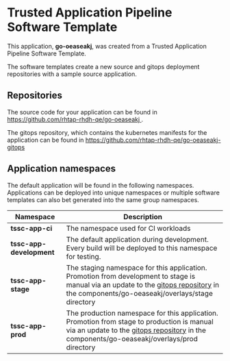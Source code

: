 # Trusted Application Pipeline Software Template

This application, **go-oeaseakj**, was created from a Trusted Application Pipeline Software Template.

The software templates create a new source and gitops deployment repositories with a sample source application. 

## Repositories

The source code for your application can be found in [https://github.com/rhtap-rhdh-qe/go-oeaseakj ](https://github.com/rhtap-rhdh-qe/go-oeaseakj ).
 
The gitops repository, which contains the kubernetes manifests for the application can be found in 
[https://github.com/rhtap-rhdh-qe/go-oeaseakj-gitops ](https://github.com/rhtap-rhdh-qe/go-oeaseakj-gitops ) 

## Application namespaces 

The default application will be found in the following namespaces. Applications can be deployed into unique namespaces or multiple software templates can also bet generated into the same group namespaces.  

|  Namespace   |  Description   |  
| -------- | -------- |
| **tssc-app-ci** | The namespace used for CI workloads |
| **tssc-app-development** | The default application during development. Every build will be deployed to this namespace for testing. |
| **tssc-app-stage** | The staging namespace for this application. Promotion from development to stage is manual via an update to the [gitops repository](https://github.com/rhtap-rhdh-qe/go-oeaseakj-gitops ) in the components/go-oeaseakj/overlays/stage directory |
| **tssc-app-prod** | The production namespace for this application. Promotion from stage to production is manual via an update to the [gitops repository](https://github.com/rhtap-rhdh-qe/go-oeaseakj-gitops ) in the components/go-oeaseakj/overlays/prod directory |